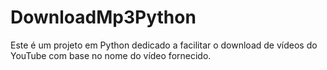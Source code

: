 # DownloadMp3Python
Este é um projeto em Python dedicado a facilitar o download de vídeos do YouTube com base no nome do vídeo fornecido.
